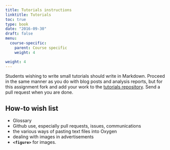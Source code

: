 ```yaml
---
title: Tutorials instructions
linktitle: Tutorials
toc: true
type: book
date: "2016-09-30"
draft: false
menu:
  course-specific:
    parent: Course specific
    weight: 4

weight: 4
---
```


Students wishing to write small tutorials should write in Markdown. Proceed in the same manner as you do with blog posts and analysis reports, but for this assignment fork and add your work to the [tutorials repository](https://github.com/dig-eg-gaz/tutorials). Send a pull request when you are done.

## How-to wish list

- Glossary
- Github use, especially pull requests, issues, communications
- the various ways of pasting text files into Oxygen
- dealing with images in advertisements
- **`<figure>`** for images.
